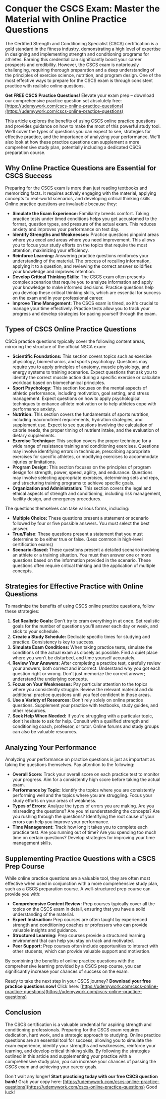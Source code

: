 # Conquer the CSCS Exam: Master the Material with Online Practice Questions

The Certified Strength and Conditioning Specialist (CSCS) certification is a gold standard in the fitness industry, demonstrating a high level of expertise in designing and implementing strength and conditioning programs for athletes. Earning this credential can significantly boost your career prospects and credibility. However, the CSCS exam is notoriously challenging, requiring thorough preparation and a deep understanding of the principles of exercise science, nutrition, and program design. One of the most effective ways to prepare for the CSCS exam is through consistent practice with realistic online questions.

**Get FREE CSCS Practice Questions!**  Elevate your exam prep – download our comprehensive practice question set absolutely free: [https://udemywork.com/cscs-online-practice-questions](https://udemywork.com/cscs-online-practice-questions)

This article explores the benefits of using CSCS online practice questions and provides guidance on how to make the most of this powerful study tool. We'll cover the types of questions you can expect to see, strategies for effective practice, and the importance of analyzing your performance. We'll also look at how these practice questions can supplement a more comprehensive study plan, potentially including a dedicated CSCS preparation course.

## Why Online Practice Questions are Essential for CSCS Success

Preparing for the CSCS exam is more than just reading textbooks and memorizing facts. It requires actively engaging with the material, applying concepts to real-world scenarios, and developing critical thinking skills. Online practice questions are invaluable because they:

*   **Simulate the Exam Experience:** Familiarity breeds comfort. Taking practice tests under timed conditions helps you get accustomed to the format, question types, and pressure of the actual exam. This reduces anxiety and improves your performance on test day.
*   **Identify Strengths and Weaknesses:** Practice questions pinpoint areas where you excel and areas where you need improvement. This allows you to focus your study efforts on the topics that require the most attention, maximizing your efficiency.
*   **Reinforce Learning:** Answering practice questions reinforces your understanding of the material. The process of recalling information, applying it to a question, and reviewing the correct answer solidifies your knowledge and improves retention.
*   **Develop Critical Thinking Skills:** The CSCS exam often presents complex scenarios that require you to analyze information and apply your knowledge to make informed decisions. Practice questions help you develop these critical thinking skills, which are essential for success on the exam and in your professional career.
*   **Improve Time Management:** The CSCS exam is timed, so it's crucial to manage your time effectively. Practice tests allow you to track your progress and develop strategies for pacing yourself through the exam.

## Types of CSCS Online Practice Questions

CSCS practice questions typically cover the following content areas, mirroring the structure of the official NSCA exam:

*   **Scientific Foundations:** This section covers topics such as exercise physiology, biomechanics, and sports psychology. Questions may require you to apply principles of anatomy, muscle physiology, and energy systems to training scenarios. Expect questions that ask you to identify the correct muscle action during a specific exercise or calculate workload based on biomechanical principles.
*   **Sport Psychology:** This section focuses on the mental aspects of athletic performance, including motivation, goal setting, and stress management. Expect questions on how to apply psychological techniques to enhance athlete motivation or to help athletes cope with performance anxiety.
*   **Nutrition:** This section covers the fundamentals of sports nutrition, including macronutrient requirements, hydration strategies, and supplement use. Expect to see questions involving the calculation of calorie needs, the proper timing of nutrient intake, and the evaluation of dietary supplements.
*   **Exercise Technique:** This section covers the proper technique for a wide range of resistance training and conditioning exercises. Questions may involve identifying errors in technique, prescribing appropriate exercises for specific athletes, or modifying exercises to accommodate injuries or limitations.
*   **Program Design:** This section focuses on the principles of program design for strength, power, speed, agility, and endurance. Questions may involve selecting appropriate exercises, determining sets and reps, and structuring training programs to achieve specific goals.
*   **Organization and Administration:** This section covers the legal and ethical aspects of strength and conditioning, including risk management, facility design, and emergency procedures.

The questions themselves can take various forms, including:

*   **Multiple Choice:** These questions present a statement or scenario followed by four or five possible answers. You must select the best answer.
*   **True/False:** These questions present a statement that you must determine to be either true or false. (Less common in high-level certification exams)
*   **Scenario-Based:** These questions present a detailed scenario involving an athlete or a training situation. You must then answer one or more questions based on the information provided in the scenario. These questions often require critical thinking and the application of multiple concepts.

## Strategies for Effective Practice with Online Questions

To maximize the benefits of using CSCS online practice questions, follow these strategies:

1.  **Set Realistic Goals:** Don't try to cram everything in at once. Set realistic goals for the number of questions you'll answer each day or week, and stick to your schedule.
2.  **Create a Study Schedule:** Dedicate specific times for studying and practice. Consistency is key to success.
3.  **Simulate Exam Conditions:** When taking practice tests, simulate the conditions of the actual exam as closely as possible. Find a quiet place where you won't be disturbed, and time yourself accurately.
4.  **Review Your Answers:** After completing a practice test, carefully review your answers, both correct and incorrect. Understand why you got each question right or wrong. Don't just memorize the correct answer; understand the underlying concepts.
5.  **Focus on Your Weaknesses:** Pay particular attention to the topics where you consistently struggle. Review the relevant material and do additional practice questions until you feel confident in those areas.
6.  **Use a Variety of Resources:** Don't rely solely on online practice questions. Supplement your practice with textbooks, study guides, and other resources.
7.  **Seek Help When Needed:** If you're struggling with a particular topic, don't hesitate to ask for help. Consult with a qualified strength and conditioning coach, professor, or tutor. Online forums and study groups can also be valuable resources.

## Analyzing Your Performance

Analyzing your performance on practice questions is just as important as taking the questions themselves. Pay attention to the following:

*   **Overall Score:** Track your overall score on each practice test to monitor your progress. Aim for a consistently high score before taking the actual exam.
*   **Performance by Topic:** Identify the topics where you are consistently performing well and the topics where you are struggling. Focus your study efforts on your areas of weakness.
*   **Types of Errors:** Analyze the types of errors you are making. Are you misreading the questions? Are you misunderstanding the concepts? Are you rushing through the questions? Identifying the root cause of your errors can help you improve your performance.
*   **Time Management:** Track how long it takes you to complete each practice test. Are you running out of time? Are you spending too much time on certain questions? Develop strategies for improving your time management skills.

## Supplementing Practice Questions with a CSCS Prep Course

While online practice questions are a valuable tool, they are often most effective when used in conjunction with a more comprehensive study plan, such as a CSCS preparation course. A well-structured prep course can provide you with:

*   **Comprehensive Content Review:** Prep courses typically cover all the topics on the CSCS exam in detail, ensuring that you have a solid understanding of the material.
*   **Expert Instruction:** Prep courses are often taught by experienced strength and conditioning coaches or professors who can provide valuable insights and guidance.
*   **Structured Learning:** Prep courses provide a structured learning environment that can help you stay on track and motivated.
*   **Peer Support:** Prep courses often include opportunities to interact with other students, which can provide valuable support and motivation.

By combining the benefits of online practice questions with the comprehensive learning provided by a CSCS prep course, you can significantly increase your chances of success on the exam.

Ready to take the next step in your CSCS journey? **Download your free practice questions now!** Click here: [https://udemywork.com/cscs-online-practice-questions](https://udemywork.com/cscs-online-practice-questions)

## Conclusion

The CSCS certification is a valuable credential for aspiring strength and conditioning professionals. Preparing for the CSCS exam requires dedication, hard work, and a strategic approach to studying. Online practice questions are an essential tool for success, allowing you to simulate the exam experience, identify your strengths and weaknesses, reinforce your learning, and develop critical thinking skills. By following the strategies outlined in this article and supplementing your practice with a comprehensive study plan, you can increase your chances of passing the CSCS exam and achieving your career goals.

Don't wait any longer! **Start practicing today with our free CSCS question bank!** Grab your copy here: [https://udemywork.com/cscs-online-practice-questions](https://udemywork.com/cscs-online-practice-questions) Good luck!
